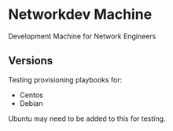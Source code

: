 # Networkdev Machine

Development Machine for Network Engineers

## Versions

Testing provisioning playbooks for:

* Centos
* Debian

Ubuntu may need to be added to this for testing.